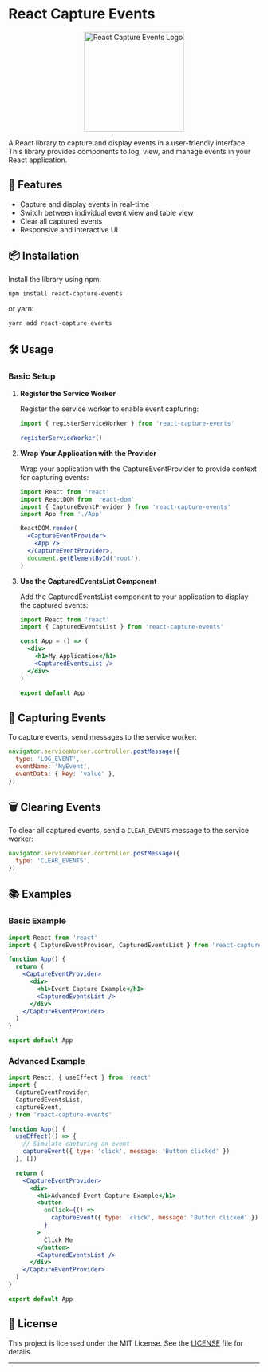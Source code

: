 # React Capture Events

<div align="center"> <img src="https://hebbkx1anhila5yf.public.blob.vercel-storage.com/react-capture-events-hPdo0AepAc4kCSiALhSoJOk17E138v.svg" alt="React Capture Events Logo" width="200" height="200"> </div>

A React library to capture and display events in a user-friendly interface. This library provides components to log, view, and manage events in your React application.

## 🚀 Features

- Capture and display events in real-time
- Switch between individual event view and table view
- Clear all captured events
- Responsive and interactive UI

## 📦 Installation

Install the library using npm:

```bash
npm install react-capture-events
```

or yarn:

```bash
yarn add react-capture-events
```

## 🛠 Usage

### Basic Setup

1. **Register the Service Worker**

   Register the service worker to enable event capturing:

   ```jsx
   import { registerServiceWorker } from 'react-capture-events'

   registerServiceWorker()
   ```

2. **Wrap Your Application with the Provider**

   Wrap your application with the CaptureEventProvider to provide context for capturing events:

   ```jsx
   import React from 'react'
   import ReactDOM from 'react-dom'
   import { CaptureEventProvider } from 'react-capture-events'
   import App from './App'

   ReactDOM.render(
     <CaptureEventProvider>
       <App />
     </CaptureEventProvider>,
     document.getElementById('root'),
   )
   ```

3. **Use the CapturedEventsList Component**

   Add the CapturedEventsList component to your application to display the captured events:

   ```jsx
   import React from 'react'
   import { CapturedEventsList } from 'react-capture-events'

   const App = () => (
     <div>
       <h1>My Application</h1>
       <CapturedEventsList />
     </div>
   )

   export default App
   ```

## 📝 Capturing Events

To capture events, send messages to the service worker:

```javascript
navigator.serviceWorker.controller.postMessage({
  type: 'LOG_EVENT',
  eventName: 'MyEvent',
  eventData: { key: 'value' },
})
```

## 🗑 Clearing Events

To clear all captured events, send a `CLEAR_EVENTS` message to the service worker:

```javascript
navigator.serviceWorker.controller.postMessage({
  type: 'CLEAR_EVENTS',
})
```

## 📚 Examples

### Basic Example

```jsx
import React from 'react'
import { CaptureEventProvider, CapturedEventsList } from 'react-capture-events'

function App() {
  return (
    <CaptureEventProvider>
      <div>
        <h1>Event Capture Example</h1>
        <CapturedEventsList />
      </div>
    </CaptureEventProvider>
  )
}

export default App
```

### Advanced Example

```jsx
import React, { useEffect } from 'react'
import {
  CaptureEventProvider,
  CapturedEventsList,
  captureEvent,
} from 'react-capture-events'

function App() {
  useEffect(() => {
    // Simulate capturing an event
    captureEvent({ type: 'click', message: 'Button clicked' })
  }, [])

  return (
    <CaptureEventProvider>
      <div>
        <h1>Advanced Event Capture Example</h1>
        <button
          onClick={() =>
            captureEvent({ type: 'click', message: 'Button clicked' })
          }
        >
          Click Me
        </button>
        <CapturedEventsList />
      </div>
    </CaptureEventProvider>
  )
}

export default App
```

## 📄 License

This project is licensed under the MIT License. See the [LICENSE](LICENSE) file for details.

---
